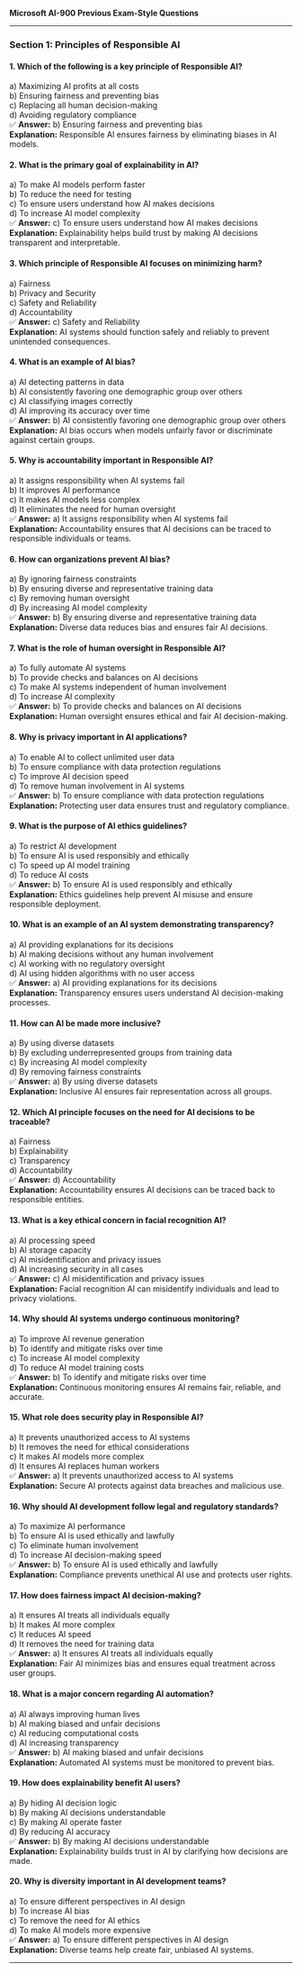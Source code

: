 **Microsoft AI-900 Previous Exam-Style Questions**

---

### **Section 1: Principles of Responsible AI**

#### **1. Which of the following is a key principle of Responsible AI?**

a) Maximizing AI profits at all costs\
b) Ensuring fairness and preventing bias\
c) Replacing all human decision-making\
d) Avoiding regulatory compliance\
✅ **Answer:** b) Ensuring fairness and preventing bias\
**Explanation:** Responsible AI ensures fairness by eliminating biases in AI models.

#### **2. What is the primary goal of explainability in AI?**

a) To make AI models perform faster\
b) To reduce the need for testing\
c) To ensure users understand how AI makes decisions\
d) To increase AI model complexity\
✅ **Answer:** c) To ensure users understand how AI makes decisions\
**Explanation:** Explainability helps build trust by making AI decisions transparent and interpretable.

#### **3. Which principle of Responsible AI focuses on minimizing harm?**

a) Fairness\
b) Privacy and Security\
c) Safety and Reliability\
d) Accountability\
✅ **Answer:** c) Safety and Reliability\
**Explanation:** AI systems should function safely and reliably to prevent unintended consequences.

#### **4. What is an example of AI bias?**

a) AI detecting patterns in data\
b) AI consistently favoring one demographic group over others\
c) AI classifying images correctly\
d) AI improving its accuracy over time\
✅ **Answer:** b) AI consistently favoring one demographic group over others\
**Explanation:** AI bias occurs when models unfairly favor or discriminate against certain groups.

#### **5. Why is accountability important in Responsible AI?**

a) It assigns responsibility when AI systems fail\
b) It improves AI performance\
c) It makes AI models less complex\
d) It eliminates the need for human oversight\
✅ **Answer:** a) It assigns responsibility when AI systems fail\
**Explanation:** Accountability ensures that AI decisions can be traced to responsible individuals or teams.

#### **6. How can organizations prevent AI bias?**

a) By ignoring fairness constraints\
b) By ensuring diverse and representative training data\
c) By removing human oversight\
d) By increasing AI model complexity\
✅ **Answer:** b) By ensuring diverse and representative training data\
**Explanation:** Diverse data reduces bias and ensures fair AI decisions.

#### **7. What is the role of human oversight in Responsible AI?**

a) To fully automate AI systems\
b) To provide checks and balances on AI decisions\
c) To make AI systems independent of human involvement\
d) To increase AI complexity\
✅ **Answer:** b) To provide checks and balances on AI decisions\
**Explanation:** Human oversight ensures ethical and fair AI decision-making.

#### **8. Why is privacy important in AI applications?**

a) To enable AI to collect unlimited user data\
b) To ensure compliance with data protection regulations\
c) To improve AI decision speed\
d) To remove human involvement in AI systems\
✅ **Answer:** b) To ensure compliance with data protection regulations\
**Explanation:** Protecting user data ensures trust and regulatory compliance.

#### **9. What is the purpose of AI ethics guidelines?**

a) To restrict AI development\
b) To ensure AI is used responsibly and ethically\
c) To speed up AI model training\
d) To reduce AI costs\
✅ **Answer:** b) To ensure AI is used responsibly and ethically\
**Explanation:** Ethics guidelines help prevent AI misuse and ensure responsible deployment.

#### **10. What is an example of an AI system demonstrating transparency?**

a) AI providing explanations for its decisions\
b) AI making decisions without any human involvement\
c) AI working with no regulatory oversight\
d) AI using hidden algorithms with no user access\
✅ **Answer:** a) AI providing explanations for its decisions\
**Explanation:** Transparency ensures users understand AI decision-making processes.

#### **11. How can AI be made more inclusive?**

a) By using diverse datasets\
b) By excluding underrepresented groups from training data\
c) By increasing AI model complexity\
d) By removing fairness constraints\
✅ **Answer:** a) By using diverse datasets\
**Explanation:** Inclusive AI ensures fair representation across all groups.

#### **12. Which AI principle focuses on the need for AI decisions to be traceable?**

a) Fairness\
b) Explainability\
c) Transparency\
d) Accountability\
✅ **Answer:** d) Accountability\
**Explanation:** Accountability ensures AI decisions can be traced back to responsible entities.

#### **13. What is a key ethical concern in facial recognition AI?**

a) AI processing speed\
b) AI storage capacity\
c) AI misidentification and privacy issues\
d) AI increasing security in all cases\
✅ **Answer:** c) AI misidentification and privacy issues\
**Explanation:** Facial recognition AI can misidentify individuals and lead to privacy violations.

#### **14. Why should AI systems undergo continuous monitoring?**

a) To improve AI revenue generation\
b) To identify and mitigate risks over time\
c) To increase AI model complexity\
d) To reduce AI model training costs\
✅ **Answer:** b) To identify and mitigate risks over time\
**Explanation:** Continuous monitoring ensures AI remains fair, reliable, and accurate.

#### **15. What role does security play in Responsible AI?**

a) It prevents unauthorized access to AI systems\
b) It removes the need for ethical considerations\
c) It makes AI models more complex\
d) It ensures AI replaces human workers\
✅ **Answer:** a) It prevents unauthorized access to AI systems\
**Explanation:** Secure AI protects against data breaches and malicious use.

#### **16. Why should AI development follow legal and regulatory standards?**

a) To maximize AI performance\
b) To ensure AI is used ethically and lawfully\
c) To eliminate human involvement\
d) To increase AI decision-making speed\
✅ **Answer:** b) To ensure AI is used ethically and lawfully\
**Explanation:** Compliance prevents unethical AI use and protects user rights.

#### **17. How does fairness impact AI decision-making?**

a) It ensures AI treats all individuals equally\
b) It makes AI more complex\
c) It reduces AI speed\
d) It removes the need for training data\
✅ **Answer:** a) It ensures AI treats all individuals equally\
**Explanation:** Fair AI minimizes bias and ensures equal treatment across user groups.

#### **18. What is a major concern regarding AI automation?**

a) AI always improving human lives\
b) AI making biased and unfair decisions\
c) AI reducing computational costs\
d) AI increasing transparency\
✅ **Answer:** b) AI making biased and unfair decisions\
**Explanation:** Automated AI systems must be monitored to prevent bias.

#### **19. How does explainability benefit AI users?**

a) By hiding AI decision logic\
b) By making AI decisions understandable\
c) By making AI operate faster\
d) By reducing AI accuracy\
✅ **Answer:** b) By making AI decisions understandable\
**Explanation:** Explainability builds trust in AI by clarifying how decisions are made.

#### **20. Why is diversity important in AI development teams?**

a) To ensure different perspectives in AI design\
b) To increase AI bias\
c) To remove the need for AI ethics\
d) To make AI models more expensive\
✅ **Answer:** a) To ensure different perspectives in AI design\
**Explanation:** Diverse teams help create fair, unbiased AI systems.

---



